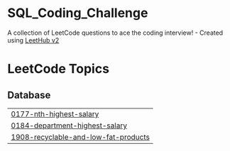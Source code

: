 # SQL_Coding_Challenge
A collection of LeetCode questions to ace the coding interview! - Created using [LeetHub v2](https://github.com/arunbhardwaj/LeetHub-2.0)

<!---LeetCode Topics Start-->
# LeetCode Topics
## Database
|  |
| ------- |
| [0177-nth-highest-salary](https://github.com/gauravrodrigues/SQL_Coding_Challenge/tree/master/0177-nth-highest-salary) |
| [0184-department-highest-salary](https://github.com/gauravrodrigues/SQL_Coding_Challenge/tree/master/0184-department-highest-salary) |
| [1908-recyclable-and-low-fat-products](https://github.com/gauravrodrigues/SQL_Coding_Challenge/tree/master/1908-recyclable-and-low-fat-products) |
<!---LeetCode Topics End-->